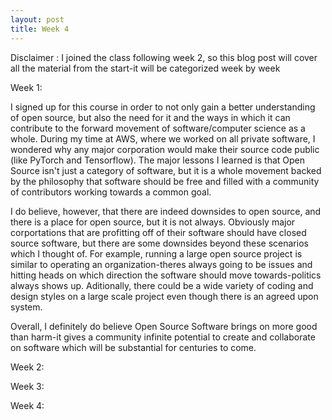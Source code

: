 ```yaml
---
layout: post
title: Week 4
---
```



Disclaimer : I joined the class following week 2, so this blog post will cover all the material from the start-it will be categorized week by week

Week 1:

I signed up for this course in order to not only gain a better understanding of open source, but also the need for it and the ways in which it can contribute to the forward movement of software/computer science as a whole. During my time at AWS, where we worked on all private software, I wondered why any major corporation would make their source code public (like PyTorch and Tensorflow). The major lessons I learned is that Open Source isn't just a category of software, but it is a whole movement backed by the philosophy that software should be free and filled with a community of contributors working towards a common goal.

I do believe, however, that there are indeed downsides to open source, and there is a place for open source, but it is not always. Obviously major corportations that are profitting off of their software should have closed source software, but there are some downsides beyond these scenarios which I thought of. For example, running a large open source project is similar to operating an organization-theres always going to be issues and hitting heads on which direction the software should move towards-politics always shows up. Aditionally, there could be a wide variety of coding and design styles on a large scale project even though there is an agreed upon system.

Overall, I definitely do believe Open Source Software brings on more good than harm-it gives a community infinite potential to create and collaborate on software which will be substantial for centuries to come.

Week 2:

Week 3:

Week 4:
